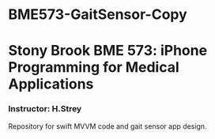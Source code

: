 # BME573-GaitSensor-Copy
# Stony Brook BME 573: iPhone Programming for Medical Applications
### Instructor: H.Strey

Repository for swift MVVM code and gait sensor app design. 


